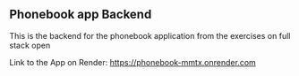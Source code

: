 ## Phonebook app Backend

This is the backend for the phonebook application from the exercises on full stack open

Link to the App on Render: https://phonebook-mmtx.onrender.com
